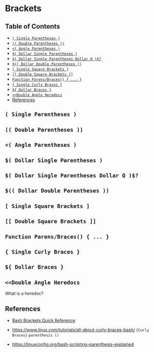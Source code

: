 # Brackets

## Table of Contents

<!-- START doctoc generated TOC please keep comment here to allow auto update -->
<!-- DON'T EDIT THIS SECTION, INSTEAD RE-RUN doctoc TO UPDATE -->

- [`( Single Parentheses )`](#-single-parentheses-)
- [`(( Double Parentheses ))`](#-double-parentheses-)
- [`<( Angle Parentheses )`](#-angle-parentheses-)
- [`$( Dollar Single Parentheses )`](#-dollar-single-parentheses-)
- [`$( Dollar Single Parentheses Dollar Q )$?`](#-dollar-single-parentheses-dollar-q-)
- [`$(( Dollar Double Parentheses ))`](#-dollar-double-parentheses-)
- [`[ Single Square Brackets ]`](#-single-square-brackets-)
- [`[[ Double Square Brackets ]]`](#-double-square-brackets-)
- [`Function Parens/Braces() { ... }`](#function-parensbraces---)
- [`{ Single Curly Braces }`](#-single-curly-braces-)
- [`${ Dollar Braces }`](#-dollar-braces-)
- [`<<Double Angle Heredocs`](#double-angle-heredocs)
- [References](#references)

<!-- END doctoc generated TOC please keep comment here to allow auto update -->

## `( Single Parentheses )`

## `(( Double Parentheses ))`

## `<( Angle Parentheses )`

## `$( Dollar Single Parentheses )`

## `$( Dollar Single Parentheses Dollar Q )$?`

## `$(( Dollar Double Parentheses ))`

## `[ Single Square Brackets ]`

## `[[ Double Square Brackets ]]`

## `Function Parens/Braces() { ... }`

## `{ Single Curly Braces }`

## `${ Dollar Braces }`

## `<<Double Angle Heredocs`

What is a heredoc?

## References

- [Bash Brackets Quick Reference](https://www.assertnotmagic.com/2018/06/20/bash-brackets-quick-reference)

- <https://www.linux.com/tutorials/all-about-curly-braces-bash/>
  `{Curly Braces}`
  `parenthesis ()`

- <https://linuxconfig.org/bash-scripting-parenthesis-explained>
